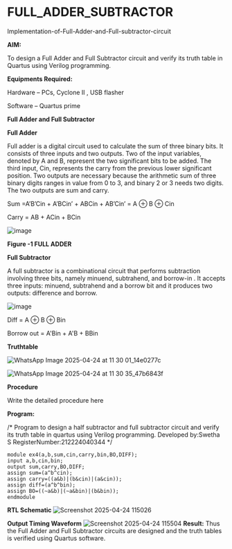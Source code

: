 # FULL_ADDER_SUBTRACTOR

Implementation-of-Full-Adder-and-Full-subtractor-circuit

**AIM:**

To design a Full Adder and Full Subtractor circuit and verify its truth table in Quartus using Verilog programming.

**Equipments Required:**

Hardware – PCs, Cyclone II , USB flasher

Software – Quartus prime

**Full Adder and Full Subtractor**

**Full Adder**

Full adder is a digital circuit used to calculate the sum of three binary bits. It consists of three inputs and two outputs. Two of the input variables, denoted by A and B, represent the two significant bits to be added. The third input, Cin, represents the carry from the previous lower significant position. Two outputs are necessary because the arithmetic sum of three binary digits ranges in value from 0 to 3, and binary 2 or 3 needs two digits. The two outputs are sum and carry.

Sum =A’B’Cin + A’BCin’ + ABCin + AB’Cin’ = A ⊕ B ⊕ Cin 

Carry = AB + ACin + BCin

![image](https://github.com/naavaneetha/FULL_ADDER_SUBTRACTOR/assets/154305477/0f30ba51-5ffb-4198-845f-18e054f675e7)

**Figure -1 FULL ADDER**

**Full Subtractor**

A full subtractor is a combinational circuit that performs subtraction involving three bits, namely minuend, subtrahend, and borrow-in . It accepts three inputs: minuend, subtrahend and a borrow bit and it produces two outputs: difference and borrow.

![image](https://github.com/naavaneetha/FULL_ADDER_SUBTRACTOR/assets/154305477/02b24f51-ab51-4304-9ad6-7b81ffc1ead5)

Diff = A ⊕ B ⊕ Bin 

Borrow out = A'Bin + A'B + BBin

**Truthtable**

![WhatsApp Image 2025-04-24 at 11 30 01_14e0277c](https://github.com/user-attachments/assets/e4770dd1-0e1d-4b5a-9903-c7c1ea01aab9)

![WhatsApp Image 2025-04-24 at 11 30 35_47b6843f](https://github.com/user-attachments/assets/17b4b25d-dc00-48fd-b608-2fb8c5f4ef5e)

**Procedure**

Write the detailed procedure here

**Program:**

/* Program to design a half subtractor and full subtractor circuit and verify its truth table in quartus using Verilog programming. Developed by:Swetha S RegisterNumber:212224040344
*/
```
module ex4(a,b,sum,cin,carry,bin,BO,DIFF);
input a,b,cin,bin;
output sum,carry,BO,DIFF;
assign sum=(a^b^cin);
assign carry=((a&b)|(b&cin)|(a&cin));
assign diff=(a^b^bin);
assign BO=((~a&b)|(~a&bin)|(b&bin));
endmodule
```
**RTL Schematic**
![Screenshot 2025-04-24 115026](https://github.com/user-attachments/assets/b0230114-b0ec-4a56-ab18-128e8129dc9d)

**Output Timing Waveform**
![Screenshot 2025-04-24 115504](https://github.com/user-attachments/assets/a1a10990-130a-41cd-9c1a-6699ef7b908b)
**Result:**
Thus the Full Adder and Full Subtractor circuits are designed and the truth tables is verified using Quartus software.



